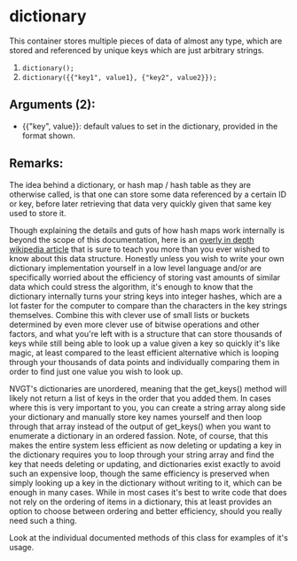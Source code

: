 # dictionary
This container stores multiple pieces of data of almost any type, which are stored and referenced by unique keys which are just arbitrary strings.
1. `dictionary();`
2. `dictionary({{"key1", value1}, {"key2", value2}});`

## Arguments (2):
* {{"key", value}}: default values to set in the dictionary, provided in the format shown.

## Remarks:
The idea behind a dictionary, or hash map / hash table as they are otherwise called, is that one can store some data referenced by a certain ID or key, before later retrieving that data very quickly given that same key used to store it.

Though explaining the details and guts of how hash maps work internally is beyond the scope of this documentation, here is an [overly in depth wikipedia article](https://en.wikipedia.org/wiki/Hash_table) that is sure to teach you more than you ever wished to know about this data structure. Honestly unless you wish to write your own dictionary implementation yourself in a low level language and/or are specifically worried about the efficiency of storing vast amounts of similar data which could stress the algorithm, it's enough to know that the dictionary internally turns your string keys into integer hashes, which are a lot faster for the computer to compare than the characters in the key strings themselves. Combine this with clever use of small lists or buckets determined by even more clever use of bitwise operations and other factors, and what you're left with is a structure that can store thousands of keys while still being able to look up a value given a key so quickly it's like magic, at least compared to the least efficient alternative which is looping through your thousands of data points and individually comparing them in order to find just one value you wish to look up.

NVGT's dictionaries are unordered, meaning that the get_keys() method will likely not return a list of keys in the order that you added them. In cases where this is very important to you, you can create a string array along side your dictionary and manually store key names yourself and then loop through that array instead of the output of get_keys() when you want to enumerate a dictionary in an ordered fassion. Note, of course, that this makes the entire system less efficient as now deleting or updating a key in the dictionary requires you to loop through your string array and find the key that needs deleting or updating, and dictionaries exist exactly to avoid such an expensive loop, though the same efficiency is preserved when simply looking up a key in the dictionary without writing to it, which can be enough in many cases. While in most cases it's best to write code that does not rely on the ordering of items in a dictionary, this at least provides an option to choose between ordering and better efficiency, should you really need such a thing.

Look at the individual documented methods of this class for examples of it's usage.

